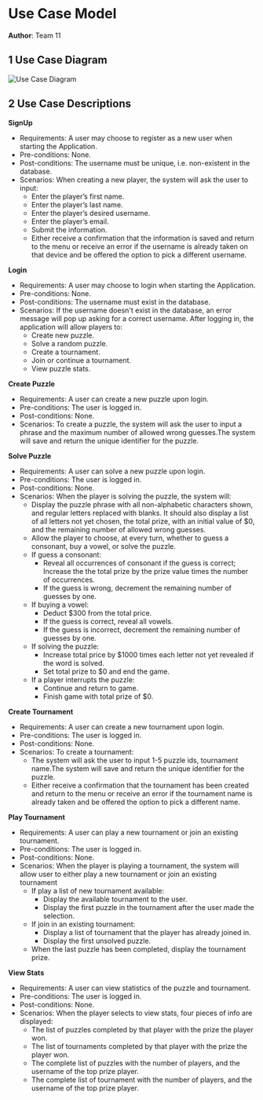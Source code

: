 # Use Case Model
**Author**: Team 11

## 1 Use Case Diagram

![Use Case Diagram](https://github.gatech.edu/gt-omscs-se-2018spring/6300Spring18Team11/blob/dev_GroupProjectD2/GroupProject/Docs/use_case_diagram.png)

## 2 Use Case Descriptions

**SignUp**

* Requirements: A user may choose to register as a new user when starting the Application.
* Pre-conditions: None.
* Post-conditions: The username must be unique, i.e. non-existent in the database.
* Scenarios: When creating a new player, the system will ask the user to input:
   * Enter the player’s first name.
   * Enter the player’s last name.
   * Enter the player’s desired username.
   * Enter the player’s email.
   * Submit the information.
   * Either receive a confirmation that the information is saved and return to the menu or receive an error if the username is already taken on that device and be offered the option to pick a different username.

**Login**

* Requirements: A user may choose to login when starting the Application.
* Pre-conditions: None.
* Post-conditions: The username must exist in the database.
* Scenarios: If the username doesn't exist in the database, an error message will pop up asking for a correct username. After logging in, the application will allow players to:
   * Create new puzzle.
   * Solve a random puzzle.
   * Create a tournament.
   * Join or continue a tournament.
   * View puzzle stats.

**Create Puzzle**

* Requirements: A user can create a new puzzle upon login.
* Pre-conditions: The user is logged in.
* Post-conditions: None.
* Scenarios: To create a puzzle, the system will ask the user to input a phrase and the maximum number of allowed wrong guesses.The system will save and return the unique identifier for the puzzle.

**Solve Puzzle**

* Requirements: A user can solve a new puzzle upon login.
* Pre-conditions: The user is logged in.
* Post-conditions: None.
* Scenarios: When the player is solving the puzzle, the system will:
   * Display the puzzle phrase with all non-alphabetic characters shown, and regular letters replaced with blanks. It should also display a list of all letters not yet chosen, the total prize, with an initial value of $0, and the remaining number of allowed wrong guesses.
   * Allow the player to choose, at every turn, whether to guess a consonant, buy a vowel, or solve the puzzle.
   * If guess a consonant:
     * Reveal all occurrences of consonant if the guess is correct; Increase the the total prize by the prize value times the number of occurrences.
     * If the guess is wrong, decrement the remaining number of guesses by one.
   * If buying a vowel:
     * Deduct $300 from the total price.
     * If the guess is correct, reveal all vowels.
     * If the guess is incorrect, decrement the remaining number of guesses by one.
   * If solving the puzzle:
     * Increase total price by $1000 times each letter not yet revealed if the word is solved.
     * Set total prize to $0 and end the game.  
   * If a player interrupts the puzzle:
     * Continue and return to game.
     * Finish game with total prize of $0.

**Create Tournament**

* Requirements: A user can create a new tournament upon login.
* Pre-conditions: The user is logged in.
* Post-conditions: None.
* Scenarios: To create a tournament:
   * The system will ask the user to input 1-5 puzzle ids, tournament name.The system will save and return the unique identifier for the puzzle.
   * Either receive a confirmation that the tournament has been created and return to the menu or receive an error if the tournament name is already taken and be offered the option to pick a different name.

**Play Tournament**

* Requirements: A user can play a new tournament or join an existing tournament.
* Pre-conditions: The user is logged in.
* Post-conditions: None.
* Scenarios: When the player is playing a tournament, the system will allow user to either play a new tournament or join an existing tournament
   * If play a list of new tournament available:
     * Display the available tournament to the user.
     * Display the first puzzle in the tournament after the user made the selection.
   * If join in an existing tournament:
     * Display a list of tournament that the player has already joined in.
     * Display the first unsolved puzzle.
   * When the last puzzle has been completed, display the tournament prize.

**View Stats**

* Requirements: A user can view statistics of the puzzle and tournament.
* Pre-conditions: The user is logged in.
* Post-conditions: None.
* Scenarios: When the player selects to view stats, four pieces of info are displayed:
  * The list of puzzles completed by that player with the prize the player won.
  * The list of tournaments completed by that player with the prize the player won.
  * The complete list of puzzles with the number of players, and the username of the top prize player.
  *  The complete list of tournament with the number of players, and the username of the top prize player.
